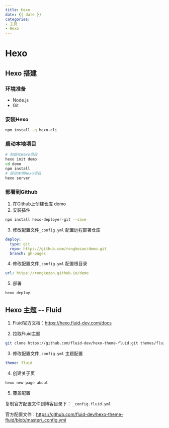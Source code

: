 ```yaml
---
title: Hexo
date: {{ date }}
categories:
- 工具
- Hexo
---
```


# Hexo

## Hexo 搭建

### 环境准备

- Node.js
- Git

### 安装Hexo

```sh
npm install -g hexo-cli
```

### 启动本地项目

```sh
# 初始化Hexo项目
hexo init demo
cd demo
npm install
# 启动本地Hexo项目
hexo server
```

### 部署到Github

1. 在Github上创建仓库 demo
2. 安装插件

```sh
npm install hexo-deployer-git --save
```

3. 修改配置文件`_config.yml` 配置远程部署仓库

```yaml
deploy:
  type: git
  repo: https://github.com/rongkezan/demo.git
  branch: gh-pages
```

4. 修改配置文件`_config.yml` 配置根目录

```yaml
url: https://rongkezan.github.io/demo
```

5. 部署

```sh
hexo deploy
```

## Hexo 主题 -- Fluid

1. Fluid官方文档：https://hexo.fluid-dev.com/docs

2. 拉取Fluid主题

```sh
git clone https://github.com/fluid-dev/hexo-theme-fluid.git themes/fluid
```

3. 修改配置文件`_config.yml` 主题配置

```yaml
theme: fluid
```

4. 创建关于页

```sh
hexo new page about
```

5. 覆盖配置

复制官方配置文件到博客目录下： `_config.fluid.yml`

官方配置文件：https://github.com/fluid-dev/hexo-theme-fluid/blob/master/_config.yml
